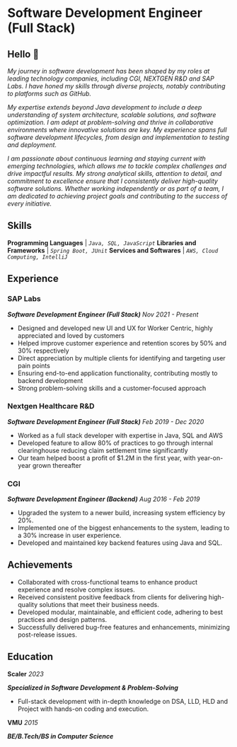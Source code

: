 # Software Development Engineer (Full Stack) 

## Hello 👋 

_My journey in software development has been shaped by my roles at leading technology companies, including CGI, NEXTGEN R&D and SAP Labs. I have honed my skills through diverse projects, notably contributing to platforms such as GitHub._

_My expertise extends beyond Java development to include a deep understanding of system architecture, scalable solutions, and software optimization. I am adept at problem-solving and thrive in collaborative environments where innovative solutions are key. My experience spans full software development lifecycles, from design and implementation to testing and deployment._

_I am passionate about continuous learning and staying current with emerging technologies, which allows me to tackle complex challenges and drive impactful results. My strong analytical skills, attention to detail, and commitment to excellence ensure that I consistently deliver high-quality software solutions. Whether working independently or as part of a team, I am dedicated to achieving project goals and contributing to the success of every initiative._

## Skills

**Programming Languages** | _`Java, SQL, JavaScript`_
**Libraries and Frameworks** | _`Spring Boot, JUnit`_
**Services and Softwares** | _`AWS, Cloud Computing, IntelliJ`_

## Experience

### SAP Labs
_**Software Development Engineer (Full Stack)** Nov 2021 - Present_

- Designed and developed new UI and UX for Worker Centric, highly appreciated and loved by customers
- Helped improve customer experience and retention scores by 50% and 30% respectively
- Direct appreciation by multiple clients for identifying and targeting user pain points
- Ensuring end-to-end application functionality, contributing mostly to backend development
- Strong problem-solving skills and a customer-focused approach


### Nextgen Healthcare R&D
_**Software Development Engineer (Full Stack)** Feb 2019 - Dec 2020_

- Worked as a full stack developer with expertise in Java, SQL and AWS
- Developed feature to allow 80% of practices to go through internal clearinghouse reducing claim settlement time significantly
- Our team helped boost a profit of $1.2M in the first year, with year-on-year grown thereafter


### CGI
_**Software Development Engineer (Backend)** Aug 2016 - Feb 2019_

- Upgraded the system to a newer build, increasing system efficiency by 20%.
- Implemented one of the biggest enhancements to the system, leading to a 30% increase in user experience.
- Developed and maintained key backend features using Java and SQL.

## Achievements

- Collaborated with cross-functional teams to enhance product experience and resolve complex issues.
- Received consistent positive feedback from clients for delivering high-quality solutions that meet their business needs.
- Developed modular, maintainable, and efficient code, adhering to best practices and design patterns.
- Successfully delivered bug-free features and enhancements, minimizing post-release issues.

## Education

**Scaler** _2023_

_**Specialized in Software Development & Problem-Solving**_
- Full-stack development with in-depth knowledge on DSA, LLD, HLD and Project with hands-on coding and
execution.


**VMU** _2015_

_**BE/B.Tech/BS in Computer Science**_
